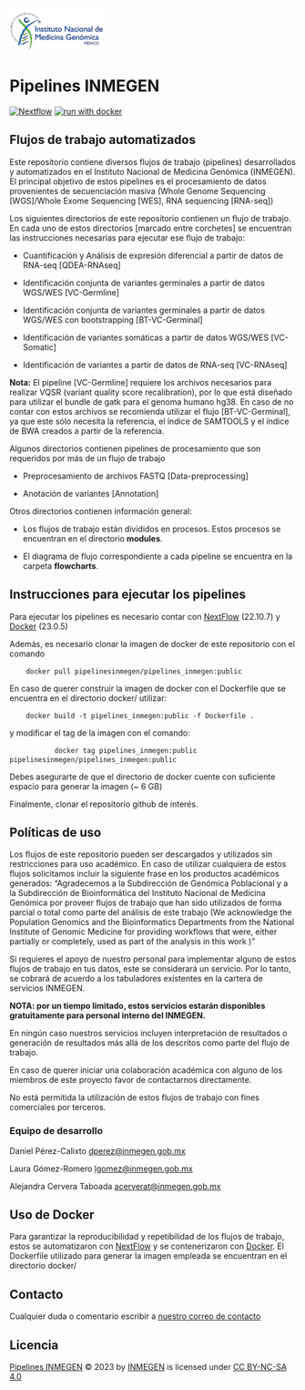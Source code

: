 [![INMEGEN](./flowcharts/inmegen_t1.png)](https://www.inmegen.gob.mx/)
#  Pipelines INMEGEN
[![Nextflow](https://img.shields.io/badge/nextflow%20DSL2-%E2%89%A522.10.7-23aa62.svg)](https://www.nextflow.io/)
[![run with docker](https://img.shields.io/badge/run%20with-docker-0db7ed?labelColor=000000&logo=docker)](https://www.docker.com/)

## Flujos de trabajo automatizados 

Este repositorio contiene diversos flujos de trabajo (pipelines) desarrollados y automatizados en el Instituto Nacional de Medicina Genómica (INMEGEN).
El principal objetivo de estos pipelines es el procesamiento de datos provenientes de secuenciación masiva (Whole Genome Sequencing [WGS]/Whole Exome Sequencing [WES], RNA sequencing [RNA-seq])

Los siguientes directorios de este repositorio contienen un flujo de trabajo. En cada uno de estos directorios [marcado entre corchetes] se encuentran las instrucciones necesarias para ejecutar ese flujo de trabajo: 

 - Cuantificación y Análisis de expresión diferencial a partir de datos de RNA-seq [QDEA-RNAseq]

 - Identificación conjunta de variantes germinales a partir de datos WGS/WES [VC-Germline]
   
 - Identificación conjunta de variantes germinales a partir de datos WGS/WES con bootstrapping [BT-VC-Germinal]

 - Identificación de variantes somáticas a partir de datos WGS/WES [VC-Somatic]

 - Identificación de variantes a partir de datos de RNA-seq  [VC-RNAseq]
   
**Nota:** El pipeline [VC-Germline] requiere los archivos necesarios para realizar VQSR (variant quality score recalibration), por lo que  está diseñado para utilizar el bundle de gatk para el genoma humano hg38. En caso de no contar con estos archivos se recomienda utilizar el flujo [BT-VC-Germinal], ya que este sólo necesita la referencia, el índice de SAMTOOLS y el índice de BWA creados a partir de la referencia. 


Algunos directorios contienen pipelines de procesamiento que son requeridos por más de un flujo de trabajo
 
 - Preprocesamiento de archivos FASTQ [Data-preprocessing]

 - Anotación de variantes [Annotation]

Otros directorios contienen información general:

 - Los flujos de trabajo están divididos en procesos. Estos procesos se encuentran en el directorio **modules**.
   
 - El diagrama de flujo correspondiente a cada pipeline se encuentra en la carpeta **flowcharts**. 




##  Instrucciones para ejecutar los pipelines 

Para ejecutar los pipelines es necesario contar con [NextFlow](https://www.nextflow.io/docs/latest/index.html) (22.10.7) y [Docker](https://docs.docker.com/) (23.0.5)

Además, es necesario clonar la imagen de docker de este repositorio con el comando 

		docker pull pipelinesinmegen/pipelines_inmegen:public

En caso de querer construir la imagen de docker con el Dockerfile que se encuentra en el directorio docker/ utilizar:

		docker build -t pipelines_inmegen:public -f Dockerfile .

y modificar el tag de la imagen con el comando:

               docker tag pipelines_inmegen:public pipelinesinmegen/pipelines_inmegen:public

Debes asegurarte de que el directorio de docker cuente con suficiente espacio para generar la imagen (~ 6 GB)

Finalmente, clonar el repositorio github de interés.

## Políticas de uso

Los flujos de este repositorio pueden ser descargados y utilizados sin restricciones para uso académico. En caso de utilizar cualquiera de estos flujos solicitamos incluir la siguiente frase en los productos académicos generados: “Agradecemos a la Subdirección de Genómica Poblacional y a la Subdirección de Bioinformática del Instituto Nacional de Medicina Genómica por proveer flujos de trabajo que han sido utilizados de forma parcial o total como parte del análisis de este trabajo (We acknowledge the Population Genomics and the Bioinformatics Departments from the National Institute of Genomic Medicine for providing workflows that were, either partially or completely, used as part of the analysis in this work )”

Si requieres el apoyo de nuestro personal para implementar alguno de estos flujos de trabajo en tus datos, este se considerará un servicio. Por lo tanto, se cobrará de acuerdo a los tabuladores existentes en la cartera de servicios INMEGEN. 

**NOTA: por un tiempo limitado, estos servicios estarán disponibles gratuitamente para personal interno del INMEGEN.**

En ningún caso nuestros servicios incluyen interpretación de resultados o generación de resultados más allá de los descritos como parte del flujo de trabajo.

En caso de querer iniciar una colaboración académica con alguno de los miembros de este proyecto favor de contactarnos directamente.

No está permitida la utilización de estos flujos de trabajo con fines comerciales por terceros.  

### Equipo de desarrollo

Daniel Pérez-Calixto [dperez@inmegen.gob.mx](dperez@inmegen.gob.mx)

Laura Gómez-Romero [lgomez@inmegen.gob.mx](lgomez@inmegen.gob.mx)

Alejandra Cervera Taboada [acerverat@inmegen.gob.mx](acerverat@inmegen.gob.mx)

## Uso de Docker
Para garantizar la reproducibilidad y repetibilidad de los flujos de trabajo, estos se automatizaron con [NextFlow](https://www.nextflow.io/docs/latest/index.html) y se contenerizaron con [Docker](https://docs.docker.com/). El Dockerfile utilizado para generar la imagen empleada se encuentran en el directorio docker/

## Contacto
Cualquier duda o comentario escribir a [nuestro correo de contacto](serviciosbioinfo@inmegen.edu.mx)

## Licencia 
[Pipelines INMEGEN](https://github.com/INMEGEN/Pipelines_INMEGEN/tree/Principal) © 2023 by [INMEGEN](https://www.inmegen.gob.mx/) is licensed under [CC BY-NC-SA 4.0](https://creativecommons.org/licenses/by-nc-sa/4.0/?ref=chooser-v1)
